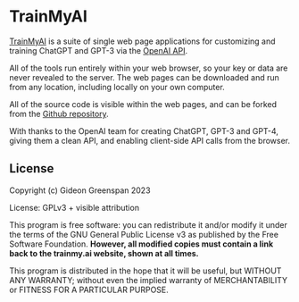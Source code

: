 TrainMyAI
=========

[TrainMyAI](https://trainmy.ai/) is a suite of single web page applications for customizing and training ChatGPT and GPT-3 via the [OpenAI API](https://openai.com/api/).

All of the tools run entirely within your web browser, so your key or data are never revealed to the server. The web pages can be downloaded and run from any location, including locally on your own computer.

All of the source code is visible within the web pages, and can be forked from the [Github repository](https://github.com/gidgreen/trainmyai).

With thanks to the OpenAI team for creating ChatGPT, GPT-3 and GPT-4, giving them a clean API, and enabling client-side API calls from the browser.


License
-------

Copyright (c) Gideon Greenspan 2023

License: GPLv3 + visible attribution

This program is free software: you can redistribute it and/or modify it under the terms of the GNU General Public License v3 as published by the Free Software Foundation. **However, all modified copies must contain a link back to the trainmy.ai website, shown at all times.**

This program is distributed in the hope that it will be useful, but WITHOUT ANY WARRANTY; without even the implied warranty of MERCHANTABILITY or FITNESS FOR A PARTICULAR PURPOSE.
